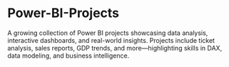 # Power-BI-Projects
A growing collection of Power BI projects showcasing data analysis, interactive dashboards, and real-world insights. Projects include ticket analysis, sales reports, GDP trends, and more—highlighting skills in DAX, data modeling, and business intelligence.
